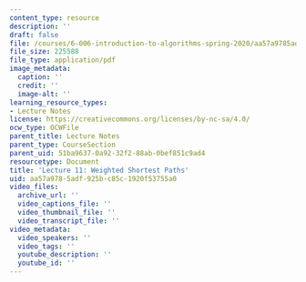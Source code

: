 ```yaml
---
content_type: resource
description: ''
draft: false
file: /courses/6-006-introduction-to-algorithms-spring-2020/aa57a9785adf925bc85c1920f53755a0_MIT6_006S20_lec11.pdf
file_size: 225588
file_type: application/pdf
image_metadata:
  caption: ''
  credit: ''
  image-alt: ''
learning_resource_types:
- Lecture Notes
license: https://creativecommons.org/licenses/by-nc-sa/4.0/
ocw_type: OCWFile
parent_title: Lecture Notes
parent_type: CourseSection
parent_uid: 51ba9637-0a92-32f2-88ab-0bef851c9ad4
resourcetype: Document
title: 'Lecture 11: Weighted Shortest Paths'
uid: aa57a978-5adf-925b-c85c-1920f53755a0
video_files:
  archive_url: ''
  video_captions_file: ''
  video_thumbnail_file: ''
  video_transcript_file: ''
video_metadata:
  video_speakers: ''
  video_tags: ''
  youtube_description: ''
  youtube_id: ''
---
```

